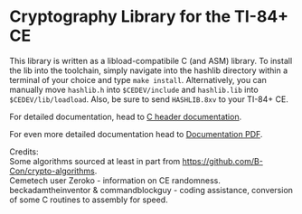 # Cryptography Library for the TI-84+ CE

This library is written as a libload-compatibile C (and ASM) library. To install the lib
into the toolchain, simply navigate into the hashlib directory within a terminal of your
choice and type `make install`. Alternatively, you can manually move `hashlib.h`
into `$CEDEV/include` and `hashlib.lib` into `$CEDEV/lib/loadload`. Also, be
sure to send `HASHLIB.8xv` to your TI-84+ CE.

For detailed documentation, head to [C header documentation](https://acagliano.github.io/hashlib/html/hashlib_8h.html).

For even more detailed documentation head to [Documentation PDF](https://github.com/acagliano/hashlib/blob/stable/Hashlib%20Documentation.pdf).

Credits:  
Some algorithms sourced at least in part from https://github.com/B-Con/crypto-algorithms.  
Cemetech user Zeroko - information on CE randomness.  
beckadamtheinventor & commandblockguy - coding assistance, conversion of some C routines to assembly for speed.  
